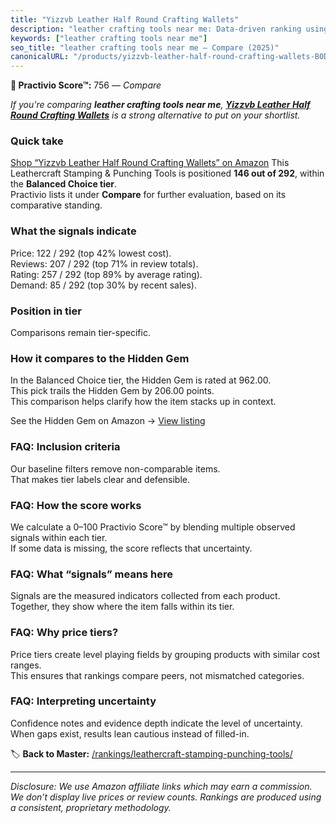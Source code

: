 ```yaml
---
title: "Yizzvb Leather Half Round Crafting Wallets"
description: "leather crafting tools near me: Data-driven ranking using the Practivio Score™. Positioned by quality, value, demand, findability, momentum."
keywords: ["leather crafting tools near me"]
seo_title: "leather crafting tools near me — Compare (2025)"
canonicalURL: "/products/yizzvb-leather-half-round-crafting-wallets-B0DBQP1GH9/"
---
```


**🛒 Practivio Score™:** 756 — _Compare_


*If you're comparing **leather crafting tools near me**, **[Yizzvb Leather Half Round Crafting Wallets](https://www.amazon.com/dp/B0DBQP1GH9?tag=practivio-20)** is a strong alternative to put on your shortlist.*
### Quick take
[Shop “Yizzvb Leather Half Round Crafting Wallets” on Amazon](https://www.amazon.com/dp/B0DBQP1GH9?tag=practivio-20)
This Leathercraft Stamping & Punching Tools is positioned **146 out of 292**, within the **Balanced Choice tier**.  
Practivio lists it under **Compare** for further evaluation, based on its comparative standing.

### What the signals indicate
Price: 122 / 292 (top 42% lowest cost).  
Reviews: 207 / 292 (top 71% in review totals).  
Rating: 257 / 292 (top 89% by average rating).  
Demand: 85 / 292 (top 30% by recent sales).

### Position in tier
Comparisons remain tier-specific.

### How it compares to the Hidden Gem
In the Balanced Choice tier, the Hidden Gem is rated at 962.00.  
This pick trails the Hidden Gem by 206.00 points.  
This comparison helps clarify how the item stacks up in context.  

See the Hidden Gem on Amazon → [View listing](https://www.amazon.com/dp/B06XRDBGY6?tag=practivio-20)

### FAQ: Inclusion criteria
Our baseline filters remove non-comparable items.  
That makes tier labels clear and defensible.

### FAQ: How the score works
We calculate a 0–100 Practivio Score™ by blending multiple observed signals within each tier.  
If some data is missing, the score reflects that uncertainty.

### FAQ: What “signals” means here
Signals are the measured indicators collected from each product.  
Together, they show where the item falls within its tier.

### FAQ: Why price tiers?
Price tiers create level playing fields by grouping products with similar cost ranges.  
This ensures that rankings compare peers, not mismatched categories.

### FAQ: Interpreting uncertainty
Confidence notes and evidence depth indicate the level of uncertainty.  
When gaps exist, results lean cautious instead of filled-in.

<!-- Missing template for Compare/CompareWithinPriceClass -->


🏷️ **Back to Master:** [/rankings/leathercraft-stamping-punching-tools/](/rankings/leathercraft-stamping-punching-tools/)

---
_Disclosure: We use Amazon affiliate links which may earn a commission. We don’t display live prices or review counts. Rankings are produced using a consistent, proprietary methodology._
